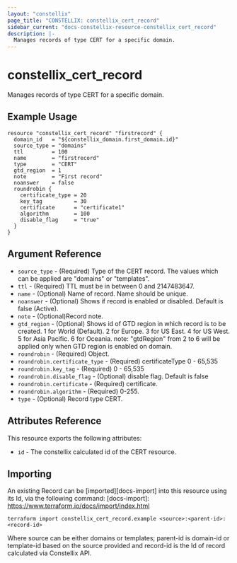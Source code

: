 ```yaml
---
layout: "constellix"
page_title: "CONSTELLIX: constellix_cert_record"
sidebar_current: "docs-constellix-resource-constellix_cert_record"
description: |-
  Manages records of type CERT for a specific domain.
---
```


# constellix_cert_record
Manages records of type CERT for a specific domain.

## Example Usage ##

```hcl
resource "constellix_cert_record" "firstrecord" {
  domain_id   = "${constellix_domain.first_domain.id}"
  source_type = "domains"
  ttl         = 100
  name        = "firstrecord"
  type        = "CERT"
  gtd_region  = 1
  note        = "First record"
  noanswer    = false
  roundrobin {
    certificate_type = 20
    key_tag          = 30
    certificate      = "certificate1"
    algorithm        = 100
    disable_flag     = "true"
  }
}

```

## Argument Reference ##
* `source_type` - (Required) Type of the CERT record. The values which can be applied are "domains" or "templates".
* `ttl` - (Required) TTL must be in between 0 and 2147483647.
* `name` - (Optional) Name of record. Name should be unique.
* `noanswer` - (Optional) Shows if record is enabled or disabled. Default is false (Active).
* `note` - (Optional)Record note.
* `gtd_region` - (Optional) Shows id of GTD region in which record is to be created. 1 for World (Default). 2 for Europe. 3 for US East. 4 for US West. 5 for Asia Pacific. 6 for Oceania. note: "gtdRegion" from 2 to 6 will be applied only when GTD region is enabled on domain.
* `roundrobin` - (Required) Object.
* `roundrobin.certificate_type` - (Required) certificateType 0 - 65,535
* `roundrobin.key_tag` - (Required) 0 - 65,535
* `roundrobin.disable_flag` - (Optional) disable flag. Default is false
* `roundrobin.certificate` - (Required) certificate.
* `roundrobin.algorithm` - (Required) 0-255.
* `type` - (Optional) Record type CERT.


## Attributes Reference
This resource exports the following attributes:
* `id` - The constellix calculated id of the CERT resource.

## Importing ##

An existing Record can be [imported][docs-import] into this resource using its Id, via the following command:
[docs-import]: https://www.terraform.io/docs/import/index.html


```
terraform import constellix_cert_record.example <source>:<parent-id>:<record-id>
```

Where source can be either domains or templates; parent-id is domain-id or template-id based on the source provided and record-id is the Id of record calculated via Constellix API.
